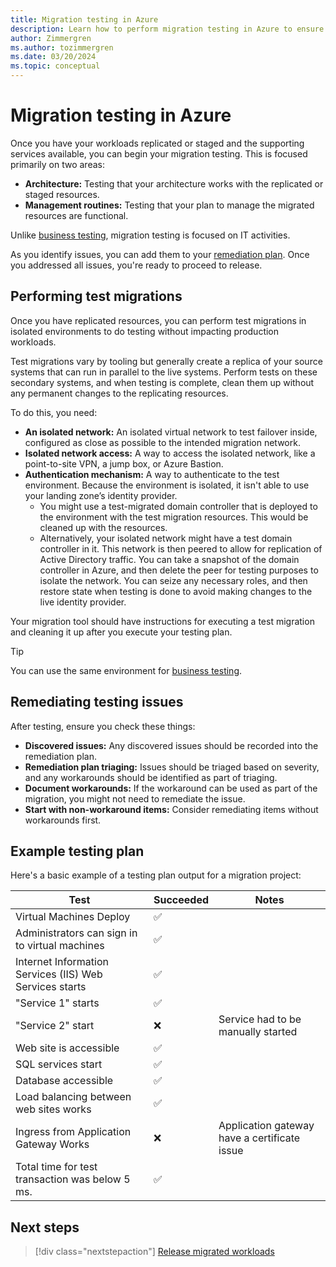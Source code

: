 ```yaml
---
title: Migration testing in Azure
description: Learn how to perform migration testing in Azure to ensure that your architecture works with the replicated or staged resources.
author: Zimmergren
ms.author: tozimmergren
ms.date: 03/20/2024
ms.topic: conceptual
---
```


# Migration testing in Azure

Once you have your workloads replicated or staged and the supporting services available, you can begin your migration testing. This is focused primarily on two areas:

- **Architecture:** Testing that your architecture works with the replicated or staged resources.
- **Management routines:** Testing that your plan to manage the migrated resources are functional.

Unlike [business testing](../release/business-test.md), migration testing is focused on IT activities.

As you identify issues, you can add them to your [remediation plan](../deploy/remediate.md). Once you addressed all issues, you're ready to proceed to release.

## Performing test migrations

Once you have replicated resources, you can perform test migrations in isolated environments to do testing without impacting production workloads.

Test migrations vary by tooling but generally create a replica of your source systems that can run in parallel to the live systems. Perform tests on these secondary systems, and when testing is complete, clean them up without any permanent changes to the replicating resources.

To do this, you need:

- **An isolated network:** An isolated virtual network to test failover inside, configured as close as possible to the intended migration network.
- **Isolated network access:** A way to access the isolated network, like a point-to-site VPN, a jump box, or Azure Bastion.
- **Authentication mechanism:** A way to authenticate to the test environment. Because the environment is isolated, it isn't able to use your landing zone’s identity provider.
  - You might use a test-migrated domain controller that is deployed to the environment with the test migration resources. This would be cleaned up with the resources.
  - Alternatively, your isolated network might have a test domain controller in it. This network is then peered to allow for replication of Active Directory traffic. You can take a snapshot of the domain controller in Azure, and then delete the peer for testing purposes to isolate the network. You can seize any necessary roles, and then restore state when testing is done to avoid making changes to the live identity provider.

Your migration tool should have instructions for executing a test migration and cleaning it up after you execute your testing plan.

> [!TIP]
> You can use the same environment for [business testing](../release/business-test.md).

## Remediating testing issues

After testing, ensure you check these things:

- **Discovered issues:** Any discovered issues should be recorded into the remediation plan.
- **Remediation plan triaging:** Issues should be triaged based on severity, and any workarounds should be identified as part of triaging.
- **Document workarounds:** If the workaround can be used as part of the migration, you might not need to remediate the issue.
- **Start with non-workaround items:** Consider remediating items without workarounds first.

## Example testing plan

Here's a basic example of a testing plan output for a migration project:

|Test|Succeeded|Notes|
|---|---|---|
|Virtual Machines Deploy|&#x2705;||
|Administrators can sign in to virtual machines|&#x2705;||
|Internet Information Services (IIS) Web Services starts|&#x2705;||
|"Service 1" starts|&#x2705;||
|"Service 2" start|&#x274C;|Service had to be manually started|
|Web site is accessible|&#x2705;||
|SQL services start|&#x2705;||
|Database accessible|&#x2705;||
|Load balancing between web sites works|&#x2705;||
|Ingress from Application Gateway Works|&#x274C;|Application gateway have a certificate issue|
|Total time for test transaction was below 5 ms.|&#x2705;||

## Next steps

> [!div class="nextstepaction"]
> [Release migrated workloads](../release/index.md)
